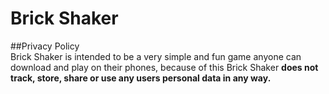 # Brick Shaker
 
##Privacy Policy  
Brick Shaker is intended to be a very simple and fun game anyone can download and play on their phones, 
because of this Brick Shaker **does not track, store, share or use any users personal data in any way.**